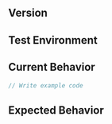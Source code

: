 <!--
Thank you for your contribution.

When writing an issue, please, use the template below.
It's mandatory to use the template for submitting the new issue.
We don't reply to the issue not following the template.
-->

<!-- BUG ISSUE TEMPLATE -->
## Version
<!-- Write the version of the toast-ui.vue-grid you are currently using. -->

## Test Environment
<!-- Write the browser type, OS and so on -->

## Current Behavior
<!-- Write steps to reproduce the current behaviour in detail.
You can add sample code, 'CodePen' or 'jsfiddle' links. -->

```js
// Write example code
```

## Expected Behavior
<!-- Write a description for future action. -->
